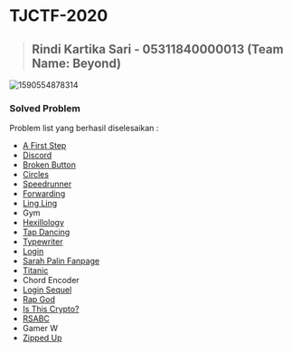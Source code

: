 # TJCTF-2020 
> Rindi Kartika Sari - 05311840000013 (Team Name: Beyond)
> ---
![1590554878314](https://user-images.githubusercontent.com/49342639/82978957-0ca0b100-a010-11ea-9562-a481d7807b6d.jpg)
### Solved Problem
Problem list yang berhasil diselesaikan :
- [A First Step](https://github.com/rindikar/TJCTF-2020_05311840000013_RindiKartikaSari/blob/master/A%20First%20Step/README.md)
- [Discord](https://github.com/rindikar/TJCTF-2020_05311840000013_RindiKartikaSari/blob/master/Discord/README.md)
- [Broken Button](https://github.com/rindikar/TJCTF-2020_05311840000013_RindiKartikaSari/blob/master/Broken%20Button/README.md)
- [Circles](https://github.com/rindikar/TJCTF-2020_05311840000013_RindiKartikaSari/blob/master/Circles/README.md)
- [Speedrunner](https://github.com/rindikar/TJCTF-2020_05311840000013_RindiKartikaSari/blob/master/Speedrunner/README.md)
- [Forwarding](https://github.com/rindikar/TJCTF-2020_05311840000013_RindiKartikaSari/blob/master/Forwarding/README.md)
- [Ling Ling](https://github.com/rindikar/TJCTF-2020_05311840000013_RindiKartikaSari/blob/master/Ling%20Ling/README.md)
- Gym
- [Hexillology](https://github.com/rindikar/TJCTF-2020_05311840000013_RindiKartikaSari/blob/master/Hexillology/README.md)
- [Tap Dancing](https://github.com/rindikar/TJCTF-2020_05311840000013_RindiKartikaSari/blob/master/Tap%20Dancing/README.md)
- [Typewriter](https://github.com/rindikar/TJCTF-2020_05311840000013_RindiKartikaSari/blob/master/Typewriter/README.md)
- [Login](https://github.com/rindikar/TJCTF-2020_05311840000013_RindiKartikaSari/blob/master/Login/README.md)
- [Sarah Palin Fanpage](https://github.com/rindikar/TJCTF-2020_05311840000013_RindiKartikaSari/blob/master/Sarah%20Palin%20Fanpage/README.md)
- [Titanic](https://github.com/rindikar/TJCTF-2020_05311840000013_RindiKartikaSari/tree/master/Titanic)
- Chord Encoder
- [Login Sequel](https://github.com/rindikar/TJCTF-2020_05311840000013_RindiKartikaSari/blob/master/Login%20Sequel/README.md)
- [Rap God](https://github.com/rindikar/TJCTF-2020_05311840000013_RindiKartikaSari/blob/master/Rap%20God/README.md)
- [Is This Crypto?](https://github.com/rindikar/TJCTF-2020_05311840000013_RindiKartikaSari/blob/master/Is%20This%20Crypto%3F/README.md)
- [RSABC](https://github.com/rindikar/TJCTF-2020_05311840000013_RindiKartikaSari/tree/master/RSABC)
- Gamer W
- [Zipped Up](https://github.com/rindikar/TJCTF-2020_05311840000013_RindiKartikaSari/tree/master/Zipped%20Up)
